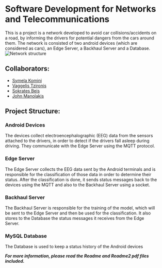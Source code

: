 # Software Development for Networks and Telecommunications


This is a project is a network developed to avoid car collisions/accidents on a road, by informing the drivers for potential dangers from the cars around them. The network is consisted of two android devices (which are considered as cars), an Edge Server, a Backhaul Server and a Database.
![Network structure](https://raw.githubusercontent.com/sokb/Software-Development-for-Networks-and-Telecommunications/master/network_sructure.png?raw=true)
## Collaborators:
* [Symela Komini](https://github.com/Symela)
* [Vaggelis Tzironis](https://github.com/TorenIvan)
* [Sokrates Beis](https://github.com/sokb)
* [John Manolakis](https://github.com/Johnman97)
## Project Structure:
### Android Devices
The devices collect electroencephalographic (EEG) data from the sensors attached to the drivers, in order to detect if the drivers fall asleep during driving. They communicate with the Edge Server using the MQTT protocol.
### Edge Server
The Edge Server collects the EEG data sent by the Android terminals and is responsible for the classification of those data in order to determine their status. After the classification is done, it sends status messages back to the devices using the MQTT and also to the Backhaul Server using a socket.
### Backhaul Server
The Backhaul Server is responsible for the training of the model, which will be sent to the Edge Server and then be used for the classification. It also stores to the Database the status messages it receives from the Edge Server.
### MySQL Database
The Database is used to keep a status history of the Android devices

***For more information, please read the Readme and Readme2 pdf files included.***